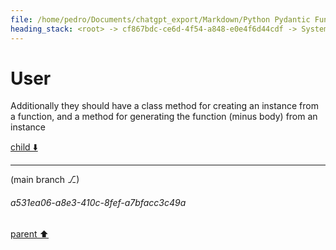 ```yaml
---
file: /home/pedro/Documents/chatgpt_export/Markdown/Python Pydantic Function Model.md
heading_stack: <root> -> cf867bdc-ce6d-4f54-a848-e0e4f6d44cdf -> System -> 91080ce5-00bf-4674-a64f-dc1e193d3e94 -> System -> aaa22ff6-5b63-47f8-a421-d103fde86bf6 -> User -> 6eea2fad-31d7-4371-9661-3134c9e59824 -> Assistant -> aaa285e0-3b94-44f3-bf5d-9f8323e72c18 -> User
---
```

# User

Additionally they should have a class method for creating an instance from a function, and a method for generating the function (minus body) from an instance 

[child ⬇️](#a531ea06-a8e3-410c-8fef-a7bfacc3c49a)

---

(main branch ⎇)
###### a531ea06-a8e3-410c-8fef-a7bfacc3c49a
[parent ⬆️](#aaa285e0-3b94-44f3-bf5d-9f8323e72c18)
